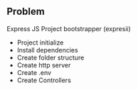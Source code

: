 ## Problem

Express JS Project bootstrapper (expresii)

-   Project initialize
-   Install dependencies
-   Create folder structure
-   Create http server
-   Create .env
-   Create Controllers
